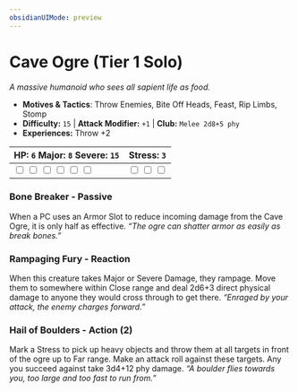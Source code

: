 ```yaml
---
obsidianUIMode: preview
---
```

# Cave Ogre (Tier 1 Solo)

*A massive humanoid who sees all sapient life as food.*

- **Motives & Tactics**: Throw Enemies, Bite Off Heads, Feast, Rip Limbs, Stomp
- **Difficulty:** `15` | **Attack Modifier:** `+1` | **Club:** `Melee 2d8+5 phy`
- **Experiences:** Throw +2

| HP: `6` Major: `8` Severe: `15` | Stress: `3` |
|--|--|
|  <input type="checkbox" unchecked id="ba641bba"> <input type="checkbox" unchecked id="aebe5721"> <input type="checkbox" unchecked id="28b77fd5"> <input type="checkbox" unchecked id="f4c8d76b"> <input type="checkbox" unchecked id="5033fce2"> <input type="checkbox" unchecked id="573e15aa"> |  <input type="checkbox" unchecked id="453a0a90"> <input type="checkbox" unchecked id="b33bfd3f"> <input type="checkbox" unchecked id="3b88e223"> |

### Bone Breaker - Passive

When a PC uses an Armor Slot to reduce incoming damage from the Cave Ogre, it is only half as effective. *“The ogre can shatter armor as easily as break bones.”*

### Rampaging Fury - Reaction

When this creature takes Major or Severe Damage, they rampage. Move them to somewhere within Close range and deal 2d6+3 direct physical damage to anyone they would cross through to get there. *“Enraged by your attack, the enemy charges forward.”*

### Hail of Boulders - Action (2)

Mark a Stress to pick up heavy objects and throw them at all targets in front of the ogre up to Far range. Make an attack roll against these targets. Any you succeed against take 3d4+12 phy damage. *“A boulder flies towards you, too large and too fast to run from.”*



